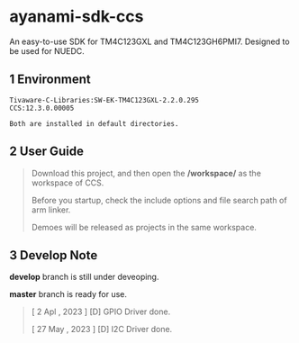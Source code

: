 # ayanami-sdk-ccs
An easy-to-use SDK for TM4C123GXL and TM4C123GH6PMI7. Designed to be used for NUEDC.

## 1 Environment

```
Tivaware-C-Libraries:SW-EK-TM4C123GXL-2.2.0.295
CCS:12.3.0.00005

Both are installed in default directories.
```

## 2 User Guide

> Download this project, and then open the **/workspace/** as the workspace of CCS.
>
> Before you startup, check the include options and file search path of arm linker.
>
> Demoes will be released as projects in the same workspace.

## 3 Develop Note

**develop** branch is still under deveoping.

**master** branch is ready for use.

>[ 2 Apl , 2023 ] [D] GPIO Driver done.
>
>[ 27 May , 2023 ] [D] I2C Driver done.
>

